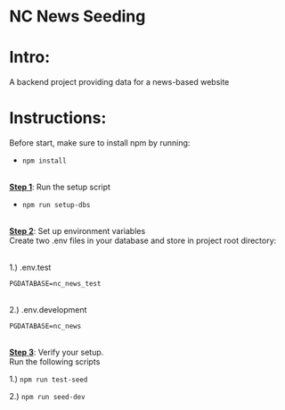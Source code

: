 # NC News Seeding

# Intro:

A backend project providing data for a news-based website

# Instructions:

Before start, make sure to install npm by running:

- `npm install`

\
**<u>Step 1</u>**: Run the setup script

- `npm run setup-dbs`

\
**<u>Step 2</u>**: Set up environment variables
\
Create two .env files in your database and store in project root directory:

\
 1.) .env.test

    PGDATABASE=nc_news_test

\
 2.) .env.development

    PGDATABASE=nc_news

\
**<u>Step 3</u>**: Verify your setup.
\
Run the following scripts

1.) `npm run test-seed`

2.) `npm run seed-dev`
